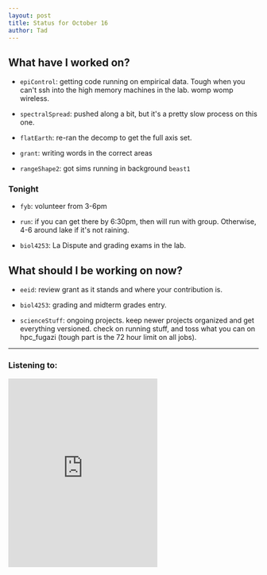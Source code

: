 ```yaml
---
layout: post 
title: Status for October 16 
author: Tad
---
```


## What have I worked on?

* `epiControl`: getting code running on empirical data. Tough when you can't ssh into the high memory machines in the lab. womp womp wireless.

* `spectralSpread`: pushed along a bit, but it's a pretty slow process on this one.

* `flatEarth`: re-ran the decomp to get the full axis set. 

* `grant`: writing words in the correct areas

* `rangeShape2`: got sims running in background `beast1`





### Tonight

* `fyb`: volunteer from 3-6pm

* `run`: if you can get there by 6:30pm, then will run with group. Otherwise, 4-6 around lake if it's not raining. 

* `biol4253`: La Dispute and grading exams in the lab. 







## What should I be working on now?

* `eeid`: review grant as it stands and where your contribution is. 

* `biol4253`: grading and midterm grades entry.

* `scienceStuff`: ongoing projects. keep newer projects organized and get everything versioned. check on running stuff, and toss what you can on hpc_fugazi (tough part is the 72 hour limit on all jobs). 






--- 

### Listening to:

<iframe src="https://open.spotify.com/embed/track/7pgcvWZuYmIufGusuG0E1V" width="300" height="380" frameborder="0" allowtransparency="true" allow="encrypted-media"></iframe>

<i class='fa fa-code' style='color:pink'></i>
